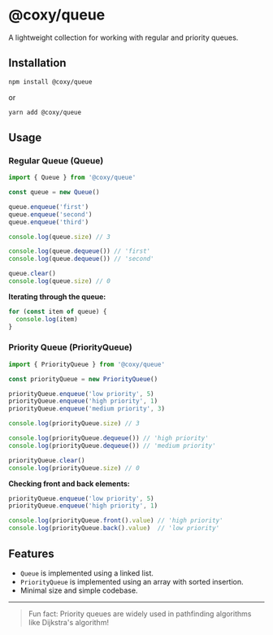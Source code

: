 # @coxy/queue

A lightweight collection for working with regular and priority queues.

## Installation

```bash
npm install @coxy/queue
```
or
```bash
yarn add @coxy/queue
```

## Usage

### Regular Queue (Queue)

```typescript
import { Queue } from '@coxy/queue'

const queue = new Queue()

queue.enqueue('first')
queue.enqueue('second')
queue.enqueue('third')

console.log(queue.size) // 3

console.log(queue.dequeue()) // 'first'
console.log(queue.dequeue()) // 'second'

queue.clear()
console.log(queue.size) // 0
```

**Iterating through the queue:**
```typescript
for (const item of queue) {
  console.log(item)
}
```

### Priority Queue (PriorityQueue)

```typescript
import { PriorityQueue } from '@coxy/queue'

const priorityQueue = new PriorityQueue()

priorityQueue.enqueue('low priority', 5)
priorityQueue.enqueue('high priority', 1)
priorityQueue.enqueue('medium priority', 3)

console.log(priorityQueue.size) // 3

console.log(priorityQueue.dequeue()) // 'high priority'
console.log(priorityQueue.dequeue()) // 'medium priority'

priorityQueue.clear()
console.log(priorityQueue.size) // 0
```

**Checking front and back elements:**
```typescript
priorityQueue.enqueue('low priority', 5)
priorityQueue.enqueue('high priority', 1)

console.log(priorityQueue.front().value) // 'high priority'
console.log(priorityQueue.back().value)  // 'low priority'
```

## Features
- `Queue` is implemented using a linked list.
- `PriorityQueue` is implemented using an array with sorted insertion.
- Minimal size and simple codebase.

---

> Fun fact: Priority queues are widely used in pathfinding algorithms like Dijkstra's algorithm!

